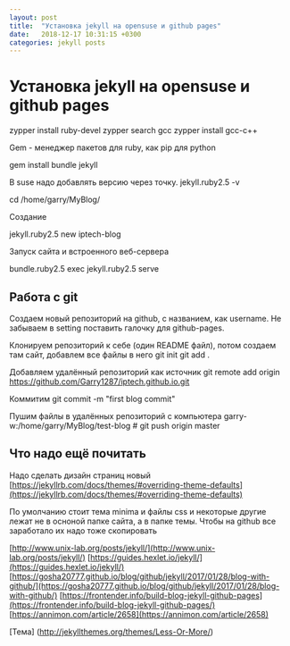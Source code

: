 ```yaml
---
layout: post
title:  "Установка jekyll на opensuse и github pages"
date:   2018-12-17 10:31:15 +0300
categories: jekyll posts
---
```



# Установка jekyll на opensuse и github pages #
zypper install ruby-devel
zypper search gcc
zypper install gcc-c++

Gem - менеджер пакетов для ruby, как pip для python

gem install bundle jekyll

В suse надо добавлять версию через точку.
jekyll.ruby2.5 -v

cd /home/garry/MyBlog/

Создание 

jekyll.ruby2.5 new iptech-blog

Запуск сайта и встроенного веб-сервера

bundle.ruby2.5 exec jekyll.ruby2.5 serve

## Работа с git
Создаем новый репозиторий на github, с названием, как username. Не забываем в setting поставить галочку для github-pages.

Клонируем репозиторий к себе (один README файл), потом создаем там сайт, добавлем все файлы в него
git init
git add .

Добавляем удалённый репозиторий как источник
git remote add origin https://github.com/Garry1287/iptech.github.io.git

Коммитим
 git commit -m "first blog commit"

Пушим файлы в удалённых репозиторий с компьютера
garry-w:/home/garry/MyBlog/test-blog # git push origin master



## Что надо ещё почитать
Надо сделать дизайн страниц новый
[https://jekyllrb.com/docs/themes/#overriding-theme-defaults](https://jekyllrb.com/docs/themes/#overriding-theme-defaults)

По умолчанию стоит тема minima и файлы css и некоторые другие лежат не в осноной папке сайта, а в папке темы.
Чтобы на github все заработало их надо тоже скопировать

[http://www.unix-lab.org/posts/jekyll/](http://www.unix-lab.org/posts/jekyll/) 
[https://guides.hexlet.io/jekyll/](https://guides.hexlet.io/jekyll/)
[https://gosha20777.github.io/blog/github/jekyll/2017/01/28/blog-with-github/](https://gosha20777.github.io/blog/github/jekyll/2017/01/28/blog-with-github/)
[https://frontender.info/build-blog-jekyll-github-pages](https://frontender.info/build-blog-jekyll-github-pages/)
[https://annimon.com/article/2658](https://annimon.com/article/2658)

[Тема] (http://jekyllthemes.org/themes/Less-Or-More/)

